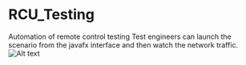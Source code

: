 # RCU_Testing
Automation of remote control testing
Test engineers can launch the scenario from the javafx interface and then watch the network traffic.
![Alt text](unmoteur.png?raw=true "Optional Title")

